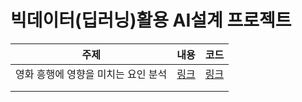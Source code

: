 # 빅데이터(딥러닝)활용 AI설계 프로젝트

| 주제                                | 내용                                               | 코드                                                 |
| ----------------------------------- | -------------------------------------------------- | ---------------------------------------------------- |
| 영화 흥행에 영향을 미치는 요인 분석 | [링크](./영화_흥행에_미치는_요인_분석/project.pdf) | [링크](./영화_흥행에_미치는_요인_분석/0224project.R) |
|                                     |                                                    |                                                      |
|                                     |                                                    |                                                      |

